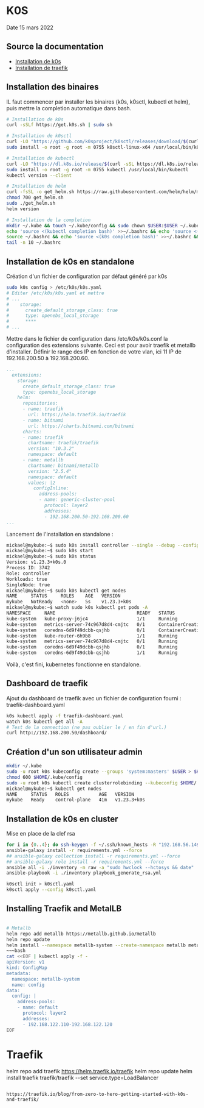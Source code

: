 # K0S

Date 15 mars 2022

## Source la documentation

- [Installation de k0s](https://docs.k0sproject.io/v1.23.3+k0s.1/install/)
- [Installation de traefik](https://traefik.io/blog/from-zero-to-hero-getting-started-with-k0s-and-traefik/)

## Installation des binaires

IL faut commencer par installer les binaires (k0s, k0sctl, kubectl et helm), puis mettre la completion automatique dans bash.

~~~bash
# Installation de k0s
curl -sSLf https://get.k0s.sh | sudo sh

# Installation de k0sctl
curl -LO "https://github.com/k0sproject/k0sctl/releases/download/$(curl -sSL https://api.github.com/repos/k0sproject/k0sctl/releases/latest|grep tag_name | cut -d '"' -f 4)/k0sctl-linux-x64"
sudo install -o root -g root -m 0755 k0sctl-linux-x64 /usr/local/bin/k0sctl

# Installation de kubectl
curl -LO "https://dl.k8s.io/release/$(curl -sSL https://dl.k8s.io/release/stable.txt)/bin/linux/amd64/kubectl"
sudo install -o root -g root -m 0755 kubectl /usr/local/bin/kubectl
kubectl version --client

# Installation de helm
curl -fsSL -o get_helm.sh https://raw.githubusercontent.com/helm/helm/master/scripts/get-helm-3
chmod 700 get_helm.sh
sudo ./get_helm.sh
helm version

# Installation de la completion
mkdir ~/.kube && touch ~/.kube/config && sudo chown $USER:$USER ~/.kube/config && chmod 600 ~/.kube/config
echo 'source <(kubectl completion bash)' >>~/.bashrc && echo 'source <(helm  completion bash)' >>~/.bashrc && source <(kubectl completion bash) && source <(helm  completion bash)
source ~/.bashrc && echo 'source <(k0s completion bash)' >>~/.bashrc && source <(k0s completion bash) && echo 'source <(k0sctl completion bash)' >>~/.bashrc && source <(k0sctl completion bash)
tail -n 10 ~/.bashrc
~~~

## Installation de k0s en standalone

Création d'un fichier de configuration par défaut généré par k0s

~~~bash
sudo k0s config > /etc/k0s/k0s.yaml
# Editer /etc/k0s/k0s.yaml et mettre
# ...
#    storage:
#      create_default_storage_class: true
#      type: openebs_local_storage
#      ****
# ...
~~~

Mettre dans le fichier de configuration dans /etc/k0s/k0s.conf la configuration des extensions suivante. Ceci est pour avoir traefik et metallb d'installer. Définir le range des IP en fonction de votre vlan, ici 11 IP de 192.168.200.50 à 192.168.200.60.

~~~yaml
...
  extensions:
    storage:
      create_default_storage_class: true
      type: openebs_local_storage
    helm:
      repositories:
      - name: traefik
        url: https://helm.traefik.io/traefik
      - name: bitnami
        url: https://charts.bitnami.com/bitnami
      charts:
      - name: traefik
        chartname: traefik/traefik
        version: "10.3.2"
        namespace: default
      - name: metallb
        chartname: bitnami/metallb
        version: "2.5.4"
        namespace: default
        values: |2
          configInline:
            address-pools:
            - name: generic-cluster-pool
              protocol: layer2
              addresses:
              - 192.168.200.50-192.168.200.60
...
~~~

Lancement de l'installation en standalone :

~~~bash
mickael@mykube:~$ sudo k0s install controller --single --debug --config /etc/k0s/k0s.conf
mickael@mykube:~$ sudo k0s start
mickael@mykube:~$ sudo k0s status
Version: v1.23.3+k0s.0
Process ID: 3742
Role: controller
Workloads: true
SingleNode: true
mickael@mykube:~$ sudo k0s kubectl get nodes
NAME     STATUS     ROLES    AGE   VERSION
mykube   NotReady   <none>   5s    v1.23.3+k0s
mickael@mykube:~$ watch sudo k0s kubectl get pods -A
NAMESPACE     NAME                              READY   STATUS              RESTARTS   AGE
kube-system   kube-proxy-j6jc4                  1/1     Running             0          32s
kube-system   metrics-server-74c967d8d4-cmjtc   0/1     ContainerCreating   0          31s
kube-system   coredns-6d9f49dcbb-qsjhb          0/1     ContainerCreating   0          37s
kube-system   kube-router-6h9b8                 1/1     Running             0          32s
kube-system   metrics-server-74c967d8d4-cmjtc   0/1     Running             0          36s
kube-system   coredns-6d9f49dcbb-qsjhb          0/1     Running             0          45s
kube-system   coredns-6d9f49dcbb-qsjhb          1/1     Running             0          45s
~~~

Voilà, c'est fini, kubernetes fonctionne en standalone.

## Dashboard de traefik

Ajout du dashboard de traefik avec un fichier de configuration fourni : traefik-dashboard.yaml

~~~bash
k0s kubectl apply -f traefik-dashboard.yaml
watch k0s kubectl get all -A
# Test de la connection (ne pas oublier le / en fin d'url.)
curl http://192.168.200.50/dashboard/
~~~

## Création d'un son utilisateur admin

~~~bash
mkdir ~/.kube
sudo -u root k0s kubeconfig create --groups 'system:masters' $USER > $HOME/.kube/config
chmod 600 $HOME/.kube/config
sudo -u root k0s kubectl create clusterrolebinding --kubeconfig $HOME/.kube/config $USER-admin-binding --clusterrole=admin --user=$USER
mickael@mykube:~$ kubectl get nodes
NAME     STATUS   ROLES           AGE   VERSION
mykube   Ready    control-plane   41m   v1.23.3+k0s
~~~

## Installation de k0s en cluster

Mise en place de la clef rsa

~~~bash
for i in {0..4}; do ssh-keygen -f ~/.ssh/known_hosts -R "192.168.56.14${i}"; done
ansible-galaxy install -r requirements.yml --force
## ansible-galaxy collection install -r requirements.yml --force
## ansible-galaxy role install -r requirements.yml --force
ansible all -i ./inventory -m raw -a "sudo hwclock --hctosys && date"
ansible-playbook -i ./inventory playbook_generate_rsa.yml
~~~

~~~bash
k0sctl init > k0sctl.yaml
k0sctl apply --config k0sctl.yaml

~~~


## Installing Traefik and MetalLB

~~~bash

# Metallb
helm repo add metallb https://metallb.github.io/metallb
helm repo update
helm install --namespace metallb-system --create-namespace metallb metallb/metallb
~~~bash
cat <<EOF | kubectl apply -f -
apiVersion: v1
kind: ConfigMap
metadata:
  namespace: metallb-system
  name: config
data:
  config: |
    address-pools:
    - name: default
      protocol: layer2
      addresses:
      - 192.168.122.110-192.168.122.120
EOF
~~~

# Traefik
helm repo add traefik https://helm.traefik.io/traefik
helm repo update
helm install traefik traefik/traefik --set service.type=LoadBalancer
~~~

https://traefik.io/blog/from-zero-to-hero-getting-started-with-k0s-and-traefik/